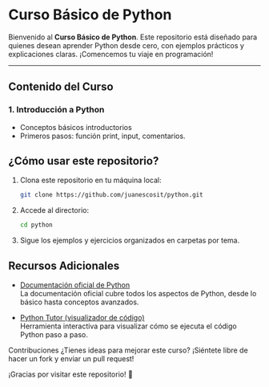 # Curso Básico de Python

Bienvenido al **Curso Básico de Python**. Este repositorio está diseñado para quienes desean aprender Python desde cero, con ejemplos prácticos y explicaciones claras. ¡Comencemos tu viaje en programación!

---

## Contenido del Curso

### 1. **Introducción a Python**
   - Conceptos básicos introductorios
   - Primeros pasos: función print, input, comentarios.

## ¿Cómo usar este repositorio?

1. Clona este repositorio en tu máquina local:
   ```bash
   git clone https://github.com/juanescosit/python.git

2. Accede al directorio:
   ```bash
   cd python

4. Sigue los ejemplos y ejercicios organizados en carpetas por tema.

## Recursos Adicionales

- [Documentación oficial de Python](https://docs.python.org/3/)  
  La documentación oficial cubre todos los aspectos de Python, desde lo básico hasta conceptos avanzados.

- [Python Tutor (visualizador de código)](https://pythontutor.com/)  
  Herramienta interactiva para visualizar cómo se ejecuta el código Python paso a paso.

Contribuciones
¿Tienes ideas para mejorar este curso? ¡Siéntete libre de hacer un fork y enviar un pull request!

¡Gracias por visitar este repositorio! 🚀
